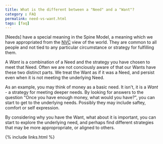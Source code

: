 ```yaml
---
title: What is the different between a "Need" and a "Want"?
category : FAQ
permalink: need-vs-want.html
tags: [faq]
---
```


[Needs] have a special meaning in the Spine Model, a meaning which we have appropriated from the [NVC](http://www.nonviolentcommunication.com/aboutnvc/aboutnvc.htm) view of the world. They are common to all people and not tied to any particular circumstance or strategy for fulfilling them.

A *Want* is a combination of a Need and the strategy you have chosen to meet that Need. Often we are not conciously aware of that our Wants have these two distinct parts. We treat the Want as if it was a Need, and persist even when it is not meeting the underlying Need. 

As an example, you may think of money as a basic need. It isn't, it is a *Want* - a strategy for meeting deeper needs. By looking for answers to the question "Once you have enough money, what would you have?", you can start to get to the underlying needs. Possibly they may include saftey, comfort or self expression.

By considering why you have the Want, what about it is important, you can start to explore the underlying need, and perhaps find different strategies that may be more appropropriate, or aligned to others.

{% include links.html %}
